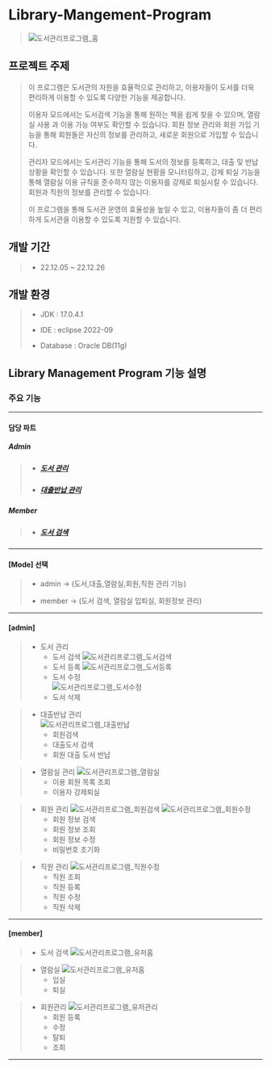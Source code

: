 # Library-Mangement-Program
>![도서관리프로그램_홈](https://user-images.githubusercontent.com/119422179/228705031-2ae3633d-f858-4a08-bfa4-4066fc3ea62d.png)

## 프로젝트 주제

> 이 프로그램은 도서관의 자원을 효율적으로 관리하고, 이용자들이 도서를 더욱 편리하게 이용할 수 있도록 다양한 기능을 제공합니다.
>
>이용자 모드에서는 도서검색 기능을 통해 원하는 책을 쉽게 찾을 수 있으며, 열람실 사용 과 이용 가능 여부도 확인할 수 있습니다. 회원 정보 관리와 회원 가입 기능을 통해 회원들은 자신의 정보를 관리하고, 새로운 회원으로 가입할 수 있습니다.
>
>관리자 모드에서는 도서관리 기능을 통해 도서의 정보를 등록하고, 대출 및 반납 상황을 확인할 수 있습니다. 또한 열람실 현황을 모니터링하고, 강제 퇴실 기능을 통해 열람실 이용 규칙을 준수하지 않는 이용자를 강제로 퇴실시킬 수 있습니다. 회원과 직원의 정보를 관리할 수 있습니다.
>
>이 프로그램을 통해 도서관 운영의 효율성을 높일 수 있고, 이용자들이 좀 더 편리하게 도서관을 이용할 수 있도록 지원할 수 있습니다.

## 개발 기간

>- 22.12.05 ~ 22.12.26 

## 개발 환경

>- JDK : 17.0.4.1 
>
>- IDE : eclipse 2022-09  
>
>- Database : Oracle DB(11g) 
>

## Library Management Program 기능 설명

### 주요 기능
---
#### 담당 파트
##### Admin
>- ##### [ 도서 관리 ](#도서-관리)
>- ##### [ 대출반납 관리 ](#대출반납-관리)
##### Member
>- ##### [ 도서 검색 ](#도서-검색)
---

#### [Mode] 선택
>
>- admin  -> (도서,대출,열람실,회원,직원 관리 기능) 
>    
>- member -> (도서 검색, 열람실 입퇴실, 회원정보 관리) 
>   
-------------------------------------------------------
#### [admin]
>
>- 도서 관리  
  >   - 도서 검색 
  >   ![도서관리프로그램_도서검색](https://user-images.githubusercontent.com/119422179/228706040-2f85b131-4d2a-46d1-b88f-264f563663eb.png)   
  >   - 도서 등록
  >   ![도서관리프로그램_도서등록](https://user-images.githubusercontent.com/119422179/228705489-ca668713-4de7-4036-9889-68df93a7b478.png)
  >   - 도서 수정  
  >   ![도서관리프로그램_도서수정](https://user-images.githubusercontent.com/119422179/228705640-d8f4cc9d-a70e-40db-aa55-9fda7dce5be1.png)
  >   - 도서 삭제  
  
>- 대출반납 관리  
  >   ![도서관리프로그램_대출반납](https://user-images.githubusercontent.com/119422179/228705798-ded56387-2dcd-4180-895f-418702096461.png)
  >   - 회원검색  
  >   - 대출도서 검색   
  >   - 회원 대출 도서 반납  
  
>- 열람실 관리 
  >   ![도서관리프로그램_열람실](https://user-images.githubusercontent.com/119422179/228706161-603a61c9-b9e7-408a-abf5-b94530060750.png)
  >   - 이용 회원 목록 조회 
  >   - 이용자 강제퇴실  
  
>- 회원 관리 
  >   ![도서관리프로그램_회원검색](https://user-images.githubusercontent.com/119422179/228706264-cf3c7003-a3a2-4799-b994-3cee6882ecb0.png)
  >   ![도서관리프로그램_회원수정](https://user-images.githubusercontent.com/119422179/228706349-bb3a92d4-df5a-4c2b-a8d4-1d42a71d1bfe.png)
  >    - 회원 정보 검색 
  >    - 회원 정보 조회
  >    - 회원 정보 수정
  >   - 비밀번호 초기화  
  
>- 직원 관리
  >   ![도서관리프로그램_직원수정](https://user-images.githubusercontent.com/119422179/228706499-c5bbbc0d-1fbd-43ce-974c-5025106eea19.png)
  >    - 직원 조회 
  >    - 직원 등록
  >    - 직원 수정
  >    - 직원 삭제
-------------------------------------------------------
#### [member]
>
>- 도서 검색
  >   ![도서관리프로그램_유저홈](https://user-images.githubusercontent.com/119422179/228707055-c1f1bfbf-fa01-4c8f-b4c1-bbdf712fd28e.png)  
  
>- 열람실
  >   ![도서관리프로그램_유저홈](https://user-images.githubusercontent.com/119422179/228707144-dd25827f-afa4-4dbf-abbd-a2fa157015be.png) 
  >   - 입실
  >   - 퇴실  
  
>- 회원관리
  >   ![도서관리프로그램_유저관리](https://user-images.githubusercontent.com/119422179/228707215-dc1675b4-be36-4dac-b0f7-5e3227d26807.png)
  >   - 회원 등록
  >   - 수정
  >   - 탈퇴
  >   - 조회
-------------------------------------------------------  
